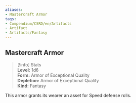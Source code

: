 ```yaml
---
aliases:
- Mastercraft Armor
tags:
- Compendium/CSRD/en/Artifacts
- Artifact
- Artifacts/Fantasy
---
```


  
## Mastercraft Armor  
>[!info] Stats  
> **Level:** 1d6  
> **Form:** Armor of Exceptional Quality  
> **Depletion:** Armor of Exceptional Quality  
> **Kind:** Fantasy
  
This armor grants its wearer an asset for Speed defense rolls.